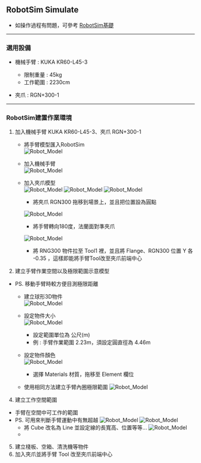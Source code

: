 ## RobotSim Simulate

- 如操作過程有問題，可參考 [RobotSim基礎](https://yazelin.github.io/usc2019-RobotSim/zh-tw/1RobotSimBasic.html)

---
### 選用設備

- 機械手臂 : KUKA KR60-L45-3
	- 限制重量 : 45kg
	- 工作範圍 : 2230cm
	
- 夾爪 : RGN+300-1

---
### RobotSim建置作業環境

1. 加入機械手臂 KUKA KR60-L45-3、夾爪 RGN+300-1
	- 將手臂模型匯入RobotSim                                              
		 ![Robot_Model](./image/RobotSim_Import_Model.png)
		 
	- 加入機械手臂                                                                                   
		![Robot_Model](./image/RobotSim_Import_Robot.png)

	- 加入夾爪模型                                                                                    
		![Robot_Model](./image/RobotSim_Import_New_Asset.png)
		![Robot_Model](./image/RobotSim_Import_RNG300.png)
		![Robot_Model](./image/RobotSim_Set_gripper.png)
		- 將夾爪 RGN300 拖移到場景上，並且把位置設為圓點

		![Robot_Model](./image/RobotSim_Set_Robot_Position.png)
		- 將手臂轉向180度，法蘭面對準夾爪

		![Robot_Model](./image/RobotSim_Set_Robot_Tool.png)
		- 將 RNG300 物件拉至 Tool1 裡，並且將 Flange、RGN300 位置 Y 各 -0.35 ，這樣即能將手臂Tool改至夾爪前端中心
		
2. 建立手臂作業空間以及極限範圍示意模型

- PS. 移動手臂時較方便目測極限距離

	- 建立球形3D物件                                                                            
		![Robot_Model](./image/RobotSim_Add_Range_Sphere.png)
		
	- 設定物件大小                                                                                 
		![Robot_Model](./image/RobotSim_Range_Size.png)
		- 設定範圍單位為 公尺(m)
		- 例 : 手臂作業範圍 2.23m，須設定圓直徑為 4.46m            
         
	- 設定物件顏色                                                                                   
		![Robot_Model](./image/RobotSim_Range_Color.png)
		- 選擇 Materials 材質，拖移至 Element 欄位

	- 使用相同方法建立手臂內圈極限範圍
		![Robot_Model](./image/RobotSim_Add_Limit_Sphere.png)

4. 建立工作空間範圍
- 手臂在空間中可工作的範圍
- PS. 可用來判斷手臂運動中有無超越
	![Robot_Model](./image/RobotSim_Add_Line.png)
	![Robot_Model](./image/RobotSim_Add_Limit_Sphere.pngRobotSim_Set_Line.png)
	- 將 Cube 改名為 Line 並設定線的長寬高、位置等等...
	![Robot_Model](./image/RobotSim_Set_Limit_Environment.png)
	- 
5. 建立棧板、空箱、清洗機等物件
6. 加入夾爪並將手臂 Tool 改至夾爪前端中心
<!--stackedit_data:
eyJoaXN0b3J5IjpbLTE0MDgwMTk3NzEsLTgwOTMzMTg2MSwtMj
c3MzkzMjI1LDIwOTcwNjE5NjEsODExMjk5MjQ0LC0xMjU0NDIx
NDcxLC03MDEwNTAyOTUsLTQ2MTg1NjgxMiwtNjkxNjUwODQ0LD
IwNDExNjUwODAsMjk0NTQ4NjY0LC0xMzQ2OTIwMjE0LDI5NDU0
ODY2NCwxMTg3NjY2NzMsLTU5OTk0MzA1NCwxNDc1MDAxMjIsOD
E0NzAyMTE0LC0xNDAxODM4MDI0LDE0MzgyNDU3MTMsMTQ3NzM3
NDk2OF19
-->